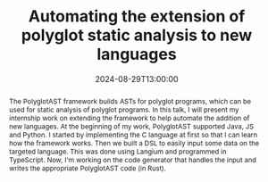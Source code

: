 ---
date: 2024-08-29T13:00:00
title: Automating the extension of polyglot static analysis to new languages
abstract: >
  
  The PolyglotAST framework builds ASTs for polyglot programs, which can be used for static analysis of polyglot programs. In this talk, I will present my internship work on extending the framework to help automate the addition of new languages. At the beginning of my work, PolyglotAST supported Java, JS and Python. I started by implementing the C language at first so that I can learn how the framework works. Then we built a DSL to easily input some data on the targeted language. This was done using Langium and programmed in TypeScript. Now, I'm working on the code generator that handles the input and writes the appropriate PolyglotAST code (in Rust).

event: DiverSE Coffee
location: Rennes, France
speaker: Ivann Vyslanko

---